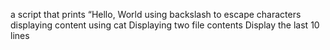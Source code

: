 a script that prints “Hello, World
using backslash to escape characters
displaying content using cat
Displaying two file contents
Display the last 10 lines
